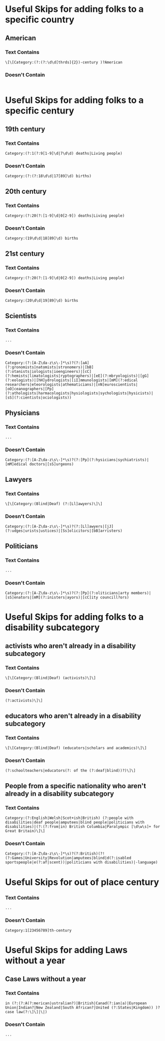 # Useful Skips for adding folks to a specific country

## American
### Text Contains

```
\[\[Category:(?:(?:\d\d[thrds]{2})-century )?American
```
### Doesn't Contain

```
```

# Useful Skips for adding folks to a specific century

## 19th century
### Text Contains

```
Category:(?:1(?:9[1-9]\d|7\d\d) deaths|Living people)
```
### Doesn't Contain

```
Category:(?:(?:18\d\d|17[89]\d) births)
```

## 20th century
### Text Contains

```
Category:(?:20(?:[1-9]\d|0[2-9]) deaths|Living people)
```
### Doesn't Contain

```
Category:(19\d\d|18[89]\d) births
```

## 21st century
### Text Contains

```
Category:(?:20(?:[1-9]\d|0[2-9]) deaths|Living people)
```
### Doesn't Contain

```
Category:(20\d\d|19[89]\d) births
```
## Scientists
### Text Contains

```
...
```

### Doesn't Contain

```
Category:(?:[A-Z\da-z\s\-]*\s)?(?:[aA](?:gronomists|natomists|stronomers)|[bB](?:otanists|iologists|ioengineers)|[cC](?:hemists|limatologists|ryptographers)|[eE](?:mbryologists)|[gG](?:eologists)|[hH]ydrologists|[iI]mmunologists|[mM](?:edical researchers|eteorologists|athematicians)|[nN]euroscientists|[oO]ceanographers|[Pp](?:athologists|harmacologists|hysiologists|sychologists|hysicists)|[sS](?:cientists|ociologists))
```

## Physicians
### Text Contains

```
...
```

### Doesn't Contain

```
Category:(?:[A-Z\da-z\s\-]*\s)?(?:[Pp](?:hysicians|sychiatrists)|[mM]edical doctors|[sS]urgeons)
```

## Lawyers
### Text Contains

```
\[\[Category:(Blind|Deaf) (?:[Ll]awyers)\]\]
```

### Doesn't Contain

```
Category:(?:[A-Z\da-z\s\-]*\s)?(?:[Ll]awyers|[jJ](?:udges|urists|ustices)|[Ss]olicitors|[bB]arristers)
```

## Politicians
### Text Contains

```
...
```

### Doesn't Contain

```
Category:(?:[A-Z\da-z\s\-]*\s)?(?:[Pp](?:oliticians|arty members)|[sS]enators|[mM](?:inisters|ayors)|[cC]ity councill?ors)
```

# Useful Skips for adding folks to a disability subcategory
## activists who aren't already in a disability subcategory
### Text Contains

```
\[\[Category:(Blind|Deaf) (activists)\]\]
```
### Doesn't Contain

```
(?:activists)\]\]
```

## educators who aren't already in a disability subcategory
### Text Contains

```
\[\[Category:(Blind|Deaf) (educators|scholars and academics)\]\]
```
### Doesn't Contain

```
(?:schoolteachers|educators(?: of the (?:deaf|blind))?)\]\]
```

## People from a specific nationality who aren't already in a disability subcategory
### Text Contains

```
Category:(?:English|Welsh|Scot+ish|British) (?:people with disabilities|deaf people|amputees|blind people|politicians with disabilities)|(?:(?:from|in) British Columbia|Paralympic [\d\w\s]+ for Great Britain)\]\]
```
### Doesn't Contain

```
Category:(?:[A-Z\da-z\s\-]*\s)?(?:British)(?! (?:Games|University|Revolution|amputees|blind|d(?:isabled sportspeople|e(?:af|scent))|politicians with disabilities)|-language)
```
# Useful Skips for out of place century

### Text Contains

```
...
```
### Doesn't Contain

```
Category:1[23456789]th-century
```

# Useful Skips for adding Laws without a year
## Case Laws without a year
### Text Contains
```
in (?:(?:A(?:merican|ustralian?)|British|Canad(?:ian|a)|European Union|Indian?|New Zealand|South African?|United (?:States|Kingdom)) )?case law(?:\]\]|\|)
```
### Doesn't Contain

```
...
```
